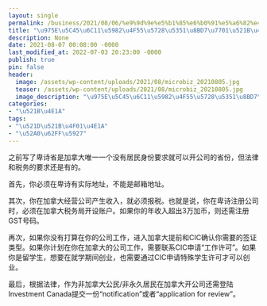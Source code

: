 ```yaml
---
layout: single
permalink: /business/2021/08/06/%e9%9d%9e%e5%b1%85%e6%b0%91%e5%a6%82%e4%bd%95%e5%9c%a8%e5%8d%91%e8%af%97%e7%9c%81%e5%88%9b%e4%b8%9a%ef%bc%9f/
title: "\u975E\u5C45\u6C11\u5982\u4F55\u5728\u5351\u8BD7\u7701\u521B\u4E1A\uFF1F"
description: None
date: 2021-08-07 00:08:00 -0000
last_modified_at: 2022-07-03 20:23:00 -0000
publish: true
pin: false
header:
  image: /assets/wp-content/uploads/2021/08/microbiz_20210805.jpg
  teaser: /assets/wp-content/uploads/2021/08/microbiz_20210805.jpg
  image_description: "\u975E\u5C45\u6C11\u5982\u4F55\u5728\u5351\u8BD7\u7701\u521B\u4E1A\uFF1F"
categories:
- "\u521B\u4E1A"
tags:
- "\u521D\u521B\u4F01\u4E1A"
- "\u52A0\u62FF\u5927"
---
```

之前写了卑诗省是加拿大唯一一个没有居民身份要求就可以开公司的省份，但法律和税务的要求还是有的。

首先，你必须在卑诗有实际地址，不能是邮箱地址。

其次，你在加拿大经营公司产生收入，就必须报税。也就是说，你在卑诗注册公司时，必须在加拿大税务局开设账户。如果你的年收入超出3万加币，则还需注册GST号码。

再次，如果你没有打算在你的公司工作，进入加拿大提前和CIC确认你需要的签证类型。如果你计划在你在加拿大的公司工作，需要联系CIC申请“工作许可”。如果你是留学生，想要在就学期间创业，也需要通过CIC申请特殊学生许可才可以创业。

最后，根据法律，作为非加拿大公民/非永久居民在加拿大开公司还需登陆Investment Canada提交一份“notification”或者“application for review”。
